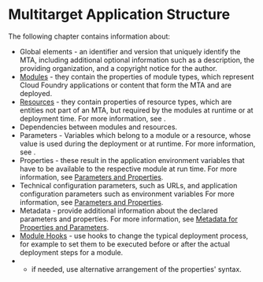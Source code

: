 <!-- loiof443b9f5412c410688916a5b833fab40 -->

# Multitarget Application Structure

The following chapter contains information about:

-   Global elements - an identifier and version that uniquely identify the MTA, including additional optional information such as a description, the providing organization, and a copyright notice for the author.
-   [Modules](modules-177d34d.md) - they contain the properties of module types, which represent Cloud Foundry applications or content that form the MTA and are deployed.
-   [Resources](resources-9e34487.md) - they contain properties of resource types, which are entities not part of an MTA, but required by the modules at runtime or at deployment time. For more information, see .
-   Dependencies between modules and resources.
-   Parameters - Variables which belong to a module or a resource, whose value is used during the deployment or at runtime. For more information, see .
-   Properties - these result in the application environment variables that have to be available to the respective module at run time. For more information, see [Parameters and Properties](parameters-and-properties-490c8f7.md).
-   Technical configuration parameters, such as URLs, and application configuration parameters such as environment variables For more information, see [Parameters and Properties](parameters-and-properties-490c8f7.md).
-   Metadata - provide additional information about the declared parameters and properties. For more information, see [Metadata for Properties and Parameters](metadata-for-properties-and-parameters-fca2ced.md).
-   [Module Hooks](module-hooks-b9245ba.md) - use hooks to change the typical deployment process, for example to set them to be executed before or after the actual deployment steps for a module.
-    - if needed, use alternative arrangement of the properties' syntax.

